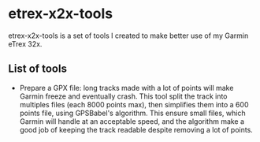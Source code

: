 # etrex-x2x-tools

etrex-x2x-tools is a set of tools I created to make better use of my Garmin eTrex 32x.

## List of tools

* Prepare a GPX file: long tracks made with a lot of points will make Garmin freeze and eventually crash. This tool split the track into multiples files (each 8000 points max), then simplifies them into a 600 points file, using GPSBabel's algorithm. This ensure small files, which Garmin will handle at an acceptable speed, and the algorithm make a good job of keeping the track readable despite removing a lot of points.


